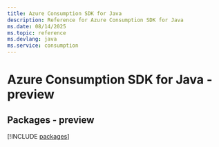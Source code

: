 ```yaml
---
title: Azure Consumption SDK for Java
description: Reference for Azure Consumption SDK for Java
ms.date: 08/14/2025
ms.topic: reference
ms.devlang: java
ms.service: consumption
---
```

# Azure Consumption SDK for Java - preview
## Packages - preview
[!INCLUDE [packages](consumption-index.md)]